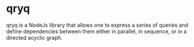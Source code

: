 qryq
====

qryq is a NodeJs library that allows one to express a series of queries and define dependencies between them either in parallel, in sequence, or in a directed acyclic graph.
